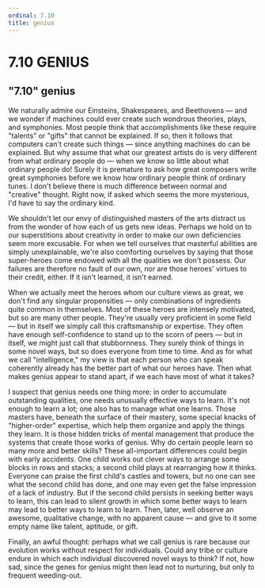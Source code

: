 ```yaml
---
ordinal: 7.10
title: genius
---
```


# 7.10 GENIUS

<h2>"7.10" genius</h2>
We naturally admire our Einsteins, Shakespeares, and Beethovens &mdash; and we wonder if machines could ever create such wondrous theories, plays, and symphonies. Most people think that accomplishments like these require "talents" or "gifts" that cannot be explained. If so, then it follows that computers can't create such things &mdash; since anything machines do can be explained. But why assume that what our greatest artists do is very different from what ordinary people do &mdash; when we know so little about what ordinary people do! Surely it is premature to ask how great composers write great symphonies before we know how ordinary people think of ordinary tunes. I don't believe there is much difference between normal and "creative" thought. Right now, if asked which seems the more mysterious, I'd have to say the ordinary kind.

We shouldn't let our envy of distinguished masters of the arts distract us from the wonder of how each of us gets new ideas. Perhaps we hold on to our superstitions about creativity in order to make our own deficiencies seem more excusable. For when we tell ourselves that masterful abilities are simply unexplainable, we're also comforting ourselves by saying that those super-heroes come endowed with all the qualities we don't possess. Our failures are therefore no fault of our own, nor are those heroes' virtues to their credit, either. If it isn't learned, it isn't earned.

When we actually meet the heroes whom our culture views as great, we don't find any singular propensities &mdash; only combinations of ingredients quite common in themselves. Most of these heroes are intensely motivated, but so are many other people. They're usually very proficient in some field &mdash; but in itself we simply call this craftsmanship or expertise. They often have enough self-confidence to stand up to the scorn of peers &mdash; but in itself, we might just call that stubbornness. They surely think of things in some novel ways, but so does everyone from time to time. And as for what we call "intelligence," my view is that each person who can speak coherently already has the better part of what our heroes have. Then what makes genius appear to stand apart, if we each have most of what it takes?

I suspect that genius needs one thing more: in order to accumulate outstanding qualities, one needs unusually effective ways to learn. It's not enough to learn a lot; one also has to manage what one learns. Those masters have, beneath the surface of their mastery, some special knacks of "higher-order" expertise, which help them organize and apply the things they learn. It is those hidden tricks of mental management that produce the systems that create those works of genius. Why do certain people learn so many more and better skills? These all-important differences could begin with early accidents. One child works out clever ways to arrange some blocks in rows and stacks; a second child plays at rearranging how it thinks. Everyone can praise the first child's castles and towers, but no one can see what the second child has done, and one may even get the false impression of a lack of industry. But if the second child persists in seeking better ways to learn, this can lead to silent growth in which some better ways to learn may lead to better ways to learn to learn. Then, later, well observe an awesome, qualitative change, with no apparent cause &mdash; and give to it some empty name like talent, aptitude, or gift.

Finally, an awful thought: perhaps what we call genius is rare because our evolution works without respect for individuals. Could any tribe or culture endure in which each individual discovered novel ways to think? If not, how sad, since the genes for genius might then lead not to nurturing, but only to frequent weeding-out.
